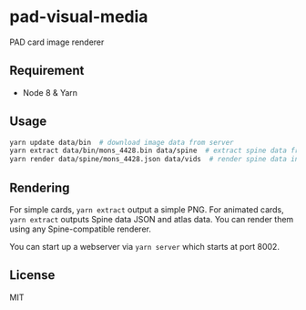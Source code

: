 pad-visual-media
=============
PAD card image renderer

Requirement
-----------
- Node 8 & Yarn

Usage
-----
```sh
yarn update data/bin  # download image data from server
yarn extract data/bin/mons_4428.bin data/spine  # extract spine data from binary file
yarn render data/spine/mons_4428.json data/vids  # render spine data into mp4 and gif formats
```

Rendering
---------
For simple cards, `yarn extract` output a simple PNG. For animated cards,
`yarn extract` outputs Spine data JSON and atlas data. You can render them
using any Spine-compatible renderer.

You can start up a webserver via `yarn server` which starts at port 8002.

License
-------
MIT
